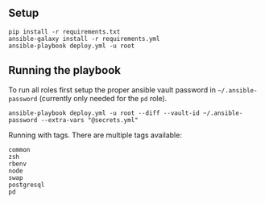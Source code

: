 ## Setup

```
pip install -r requirements.txt
ansible-galaxy install -r requirements.yml
ansible-playbook deploy.yml -u root
```

## Running the playbook

To run all roles first setup the proper ansible vault password in `~/.ansible-password` (currently only needed
for the `pd` role).

```
ansible-playbook deploy.yml -u root --diff --vault-id ~/.ansible-password --extra-vars "@secrets.yml"
```

Running with tags. There are multiple tags available:

```
common
zsh
rbenv
node
swap
postgresql
pd
```

